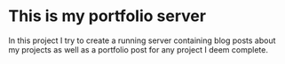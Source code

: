 # This is my portfolio server

In this project I try to create a running server containing blog posts about my projects as well as a portfolio post for any project I deem complete.
